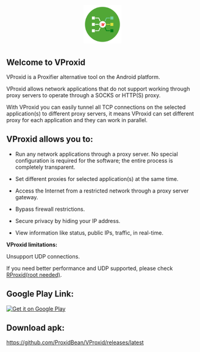 <h1 align="center">
    <a href="https://github.com/ProxidBean/VProxid">
        <img alt="Logo" src="https://github.com/ProxidBean/VProxid/blob/main/round_logo_icon.png" width="100">
    </a>
    <br>
</h1>


## Welcome to VProxid
VProxid is a Proxifier alternative tool on the Android platform.

VProxid allows network applications that do not support working through proxy servers to operate through a SOCKS or HTTP(S) proxy.

With VProxid you can easily tunnel all TCP connections on the selected application(s) to different proxy servers, it means VProxid can set different proxy for each application and they can work in parallel.

## VProxid allows you to:

* Run any network applications through a proxy server. No special configuration is required for the software; the entire process is completely transparent.

* Set different proxies for selected application(s) at the same time.

* Access the Internet from a restricted network through a proxy server gateway.

* Bypass firewall restrictions.

* Secure privacy by hiding your IP address.

* View information like status, public IPs, traffic, in real-time.

<b>VProxid limitations:</b>

Unsupport UDP connections.

If you need better performance and UDP supported,  please check <a href="https://play.google.com/store/apps/details?id=com.lazybean.socksperapp">RProxid(root needed)</a>.

## Google Play Link:

<a href="https://play.google.com/store/apps/details?id=com.lazybean.vpnperapp"><img alt="Get it on Google Play" src="https://play.google.com/intl/en_us/badges/images/generic/en-play-badge.png" height=60px /></a>


## Download apk:

https://github.com/ProxidBean/VProxid/releases/latest
